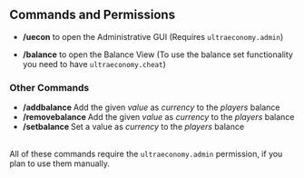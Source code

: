 ## Commands and Permissions

* **/uecon** to open the Administrative GUI
(Requires ``ultraeconomy.admin``)

* **/balance** to open the Balance View
(To use the balance set functionality you need to have ``ultraeconomy.cheat``)


### Other Commands

* **/addbalance <Player> <Currency> <Value>**
  Add the given *value* as *currency* to the *players* balance
* **/removebalance <Player> <Currency> <Value>**
  Add the given *value* as *currency* to the *players* balance
* **/setbalance <Player> <Currency> <Value>**
  Set a value as *currency* to the *players* balance

\
All of these commands require the ``ultraeconomy.admin`` permission, if you plan to use them manually.
